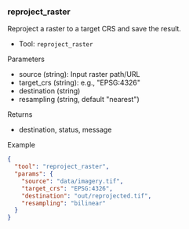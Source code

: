 ### reproject_raster

Reproject a raster to a target CRS and save the result.

- Tool: `reproject_raster`

Parameters

- source (string): Input raster path/URL
- target_crs (string): e.g., "EPSG:4326"
- destination (string)
- resampling (string, default "nearest")

Returns

- destination, status, message

Example

```json
{
  "tool": "reproject_raster",
  "params": {
    "source": "data/imagery.tif",
    "target_crs": "EPSG:4326",
    "destination": "out/reprojected.tif",
    "resampling": "bilinear"
  }
}
```
